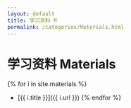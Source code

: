 ```yaml
---
layout: default
title: 学习资料 M
permalink: /categories/Materials.html
---
```


# 学习资料 Materials

{% for i in site.materials %}
- [{{ i.title }}]({{ i.url }})
{% endfor %}